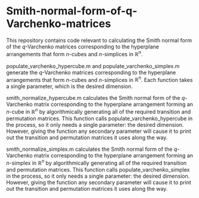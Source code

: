 # Smith-normal-form-of-q-Varchenko-matrices
This repository contains code relevant to calculating the Smith normal form of the $q$-Varchenko matrices corresponding to the hyperplane arrangements that form $n$-cubes and $n$-simplices in $\mathbb{R}^n$. 

populate_varchenko_hypercube.m and populate_varchenko_simplex.m generate the $q$-Varchenko matrices corresponding to the hyperplane arrangements that form $n$-cubes and $n$-simplices in $\mathbb{R}^n$. Each function takes a single parameter, which is the desired dimension. 

smith_normalize_hypercube.m calculates the Smith normal form of the $q$-Varchenko matrix corresponding to the hyperplane arrangement forming an $n$-cube in $\mathbb{R}^n$ by algorithmically generating all of the required transition and permutation matrices. This function calls populate_varchenko_hypercube in the process, so it only needs a single parameter: the desired dimension. However, giving the function any secondary parameter will cause it to print out the transition and permutation matrices it uses along the way. 

smith_normalize_simplex.m calculates the Smith normal form of the $q$-Varchenko matrix corresponding to the hyperplane arrangement forming an $n$-simplex in $\mathbb{R}^n$ by algorithmically generating all of the required transition and permutation matrices. This function calls populate_varchenko_simplex in the process, so it only needs a single parameter: the desired dimension. However, giving the function any secondary parameter will cause it to print out the transition and permutation matrices it uses along the way. 

